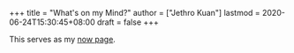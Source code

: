 +++
title = "What's on my Mind?"
author = ["Jethro Kuan"]
lastmod = 2020-06-24T15:30:45+08:00
draft = false
+++

This serves as my [now page](https://nownownow.com/).
